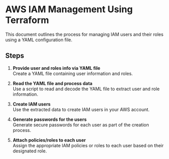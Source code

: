 # AWS IAM Management Using Terraform

This document outlines the process for managing IAM users and their roles using a YAML configuration file.

## Steps

1. **Provide user and roles info via YAML file**  
   Create a YAML file containing user information and roles.

2. **Read the YAML file and process data**  
   Use a script to read and decode the YAML file to extract user and role information.

3. **Create IAM users**  
   Use the extracted data to create IAM users in your AWS account.

4. **Generate passwords for the users**  
   Generate secure passwords for each user as part of the creation process.

5. **Attach policies/roles to each user**  
   Assign the appropriate IAM policies or roles to each user based on their designated role.
